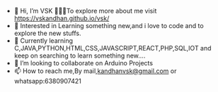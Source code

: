 - 👋 Hi, I’m VSK 🏃🏻‍♂️To explore more about me visit https://vskandhan.github.io/vsk/
- 👀 Interested in Learning something new,and i love to code and to explore the new stuffs.
- 🌱 Currently learning C,JAVA,PYTHON,HTML,CSS,JAVASCRIPT,REACT,PHP,SQL,IOT and keep on searching to learn something new....
- 💞️ I’m looking to collaborate on Arduino Projects
- 📫 How to reach me,By mail,kandhanvsk@gmail.com or whatsapp:6380907421

<!---
vskandhu/vskandhu is a ✨ special ✨ repository because its `README.md` (this file) appears on your GitHub profile.
You can click the Preview link to take a look at your changes.
--->
